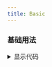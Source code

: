 ```yaml
---
title: Basic
---
```


### 基础用法

<button-base style="margin-top:24px" />

<details>
  <summary>显示代码</summary>

  <<< @/docs/.vuepress/documents/button/base.md
</details>
